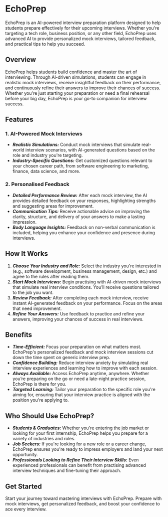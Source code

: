 # EchoPrep
EchoPrep is an AI-powered interview preparation platform designed to help students prepare effectively for their upcoming interviews. Whether you're targeting a tech role, business position, or any other field, EchoPrep uses advanced AI to provide personalized mock interviews, tailored feedback, and practical tips to help you succeed.

## Overview
EchoPrep helps students build confidence and master the art of interviewing. Through AI-driven simulations, students can engage in realistic mock interviews, receive insightful feedback on their performance, and continuously refine their answers to improve their chances of success. Whether you're just starting your preparation or need a final rehearsal before your big day, EchoPrep is your go-to companion for interview success.

## Features
### 1. AI-Powered Mock Interviews
- ***Realistic Simulations:*** Conduct mock interviews that simulate real-world interview scenarios, with AI-generated questions based on the role and industry you're targeting.
- ***Industry-Specific Questions:*** Get customized questions relevant to your chosen career path, from software engineering to marketing, finance, data science, and more.

### 2. Personalised Feedback
- ***Detailed Performance Review:*** After each mock interview, the AI provides detailed feedback on your responses, highlighting strengths and suggesting areas for improvement.
- ***Communication Tips:*** Receive actionable advice on improving the clarity, structure, and delivery of your answers to make a lasting impression.
- ***Body Language Insights:*** Feedback on non-verbal communication is included, helping you enhance your confidence and presence during interviews.

## How It Works
1. ***Choose Your Industry and Role:*** Select the industry you're interested in (e.g., software development, business management, design, etc.) and agree to the rules after reading them.
2. ***Start Mock Interviews:*** Begin practising with AI-driven mock interviews that simulate real interview conditions. You’ll receive questions tailored to the job you want.
3. ***Review Feedback:*** After completing each mock interview, receive instant AI-generated feedback on your performance. Focus on the areas that need improvement.
4. ***Refine Your Answers:*** Use feedback to practice and refine your answers, improving your chances of success in real interviews.

## Benefits
- ***Time-Efficient:*** Focus your preparation on what matters most. EchoPrep's personalized feedback and mock interview sessions cut down the time spent on generic interview prep.
- ***Confidence Building:*** Reduce interview anxiety by simulating real interview experiences and learning how to improve with each session.
- ***Always Available:*** Access EchoPrep anytime, anywhere. Whether you’re preparing on the go or need a late-night practice session, EchoPrep is there for you.
- ***Targeted Learning:*** Tailor your preparation to the specific role you're aiming for, ensuring that your interview practice is aligned with the position you're applying to.

## Who Should Use EchoPrep?
- ***Students & Graduates:*** Whether you're entering the job market or looking for your first internship, EchoPrep helps you prepare for a variety of industries and roles.
- ***Job Seekers:*** If you're looking for a new role or a career change, EchoPrep ensures you're ready to impress employers and land your next opportunity.
- ***Professionals Looking to Refine Their Interview Skills:*** Even experienced professionals can benefit from practising advanced interview techniques and fine-tuning their approach.

## Get Started
Start your journey toward mastering interviews with EchoPrep. Prepare with mock interviews, get personalized feedback, and boost your confidence to ace every interview.
